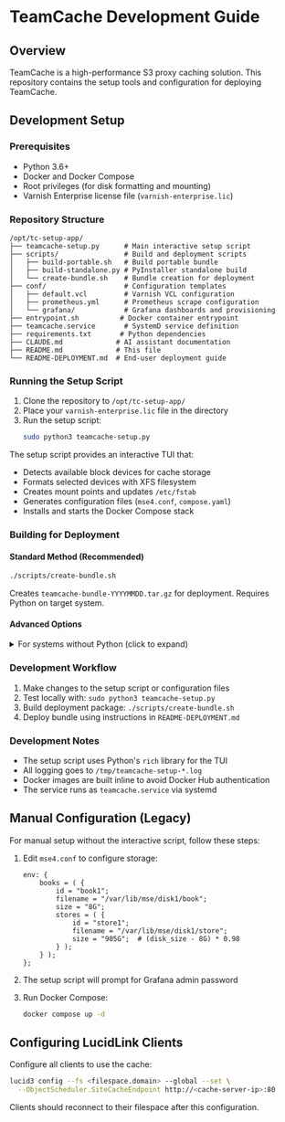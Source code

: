 # TeamCache Development Guide

## Overview

TeamCache is a high-performance S3 proxy caching solution. This repository contains the setup tools and configuration for deploying TeamCache.

## Development Setup

### Prerequisites

- Python 3.6+
- Docker and Docker Compose
- Root privileges (for disk formatting and mounting)
- Varnish Enterprise license file (`varnish-enterprise.lic`)

### Repository Structure

```
/opt/tc-setup-app/
├── teamcache-setup.py      # Main interactive setup script
├── scripts/                # Build and deployment scripts
│   ├── build-portable.sh   # Build portable bundle
│   ├── build-standalone.py # PyInstaller standalone build
│   └── create-bundle.sh    # Bundle creation for deployment
├── conf/                   # Configuration templates
│   ├── default.vcl         # Varnish VCL configuration
│   ├── prometheus.yml      # Prometheus scrape configuration
│   └── grafana/            # Grafana dashboards and provisioning
├── entrypoint.sh          # Docker container entrypoint
├── teamcache.service       # SystemD service definition
├── requirements.txt       # Python dependencies
├── CLAUDE.md             # AI assistant documentation
├── README.md             # This file
└── README-DEPLOYMENT.md  # End-user deployment guide
```

### Running the Setup Script

1. Clone the repository to `/opt/tc-setup-app/`
2. Place your `varnish-enterprise.lic` file in the directory
3. Run the setup script:
   ```bash
   sudo python3 teamcache-setup.py
   ```

The setup script provides an interactive TUI that:
- Detects available block devices for cache storage
- Formats selected devices with XFS filesystem
- Creates mount points and updates `/etc/fstab`
- Generates configuration files (`mse4.conf`, `compose.yaml`)
- Installs and starts the Docker Compose stack

### Building for Deployment

#### Standard Method (Recommended)
```bash
./scripts/create-bundle.sh
```
Creates `teamcache-bundle-YYYYMMDD.tar.gz` for deployment. Requires Python on target system.

#### Advanced Options
<details>
<summary>For systems without Python (click to expand)</summary>

**Build Standalone Executable** (no Python required on target):
```bash
./scripts/build-standalone.py  # Creates dist/teamcache-setup
./scripts/create-bundle.sh      # Bundle will include executable
```
This creates a larger bundle (~31MB) that doesn't require Python.
</details>

### Development Workflow

1. Make changes to the setup script or configuration files
2. Test locally with: `sudo python3 teamcache-setup.py`
3. Build deployment package: `./scripts/create-bundle.sh`
4. Deploy bundle using instructions in `README-DEPLOYMENT.md`

### Development Notes

- The setup script uses Python's `rich` library for the TUI
- All logging goes to `/tmp/teamcache-setup-*.log`
- Docker images are built inline to avoid Docker Hub authentication
- The service runs as `teamcache.service` via systemd

## Manual Configuration (Legacy)

For manual setup without the interactive script, follow these steps:

1. Edit `mse4.conf` to configure storage:
   ```
   env: {
       books = ( {
           id = "book1";
           filename = "/var/lib/mse/disk1/book";
           size = "8G";
           stores = ( {
               id = "store1";
               filename = "/var/lib/mse/disk1/store";
               size = "905G";  # (disk_size - 8G) * 0.98
           } );
       } );
   };
   ```

2. The setup script will prompt for Grafana admin password
3. Run Docker Compose:
   ```bash
   docker compose up -d
   ```

## Configuring LucidLink Clients

Configure all clients to use the cache:

```bash
lucid3 config --fs <filespace.domain> --global --set \
  --ObjectScheduler.SiteCacheEndpoint http://<cache-server-ip>:80
```

Clients should reconnect to their filespace after this configuration.

